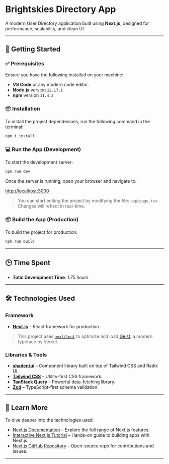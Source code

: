# Brightskies Directory App

A modern User Directory application built using **Next.js**, designed for performance, scalability, and clean UI.

---

## 🚀 Getting Started

### ✅ Prerequisites

Ensure you have the following installed on your machine:

- **VS Code** or any modern code editor.
- **Node.js** version `22.17.1`  
- **npm** version `11.4.2`

### 📦 Installation

To install the project dependencies, run the following command in the terminal:

```bash
npm i install
```

### 💻 Run the App (Development)

To start the development server:

```bash
npm run dev
```

Once the server is running, open your browser and navigate to:

[http://localhost:3000](http://localhost:3000)

> You can start editing the project by modifying the file: `app/page.tsx`. Changes will reflect in real-time.

### 📦 Build the App (Production)

To build the project for production:

```bash
npm run build
```

---

## 🕒 Time Spent

- **Total Development Time**: *1.75 hours*

---

## 🛠️ Technologies Used

### Framework

- [**Next.js**](https://nextjs.org/) – React framework for production.

> This project uses [`next/font`](https://nextjs.org/docs/app/building-your-application/optimizing/fonts) to optimize and load [Geist](https://vercel.com/font), a modern typeface by Vercel.

### Libraries & Tools

- [**shadcn/ui**](https://ui.shadcn.com/) – Component library built on top of Tailwind CSS and Radix UI.
- [**Tailwind CSS**](https://tailwindcss.com/) – Utility-first CSS framework.
- [**TanStack Query**](https://tanstack.com/query/latest) – Powerful data-fetching library.
- [**Zod**](https://zod.dev/) – TypeScript-first schema validation.

---

## 📘 Learn More

To dive deeper into the technologies used:

- [Next.js Documentation](https://nextjs.org/docs) – Explore the full range of Next.js features.
- [Interactive Next.js Tutorial](https://nextjs.org/learn) – Hands-on guide to building apps with Next.js.
- [Next.js GitHub Repository](https://github.com/vercel/next.js) – Open-source repo for contributions and issues.

---